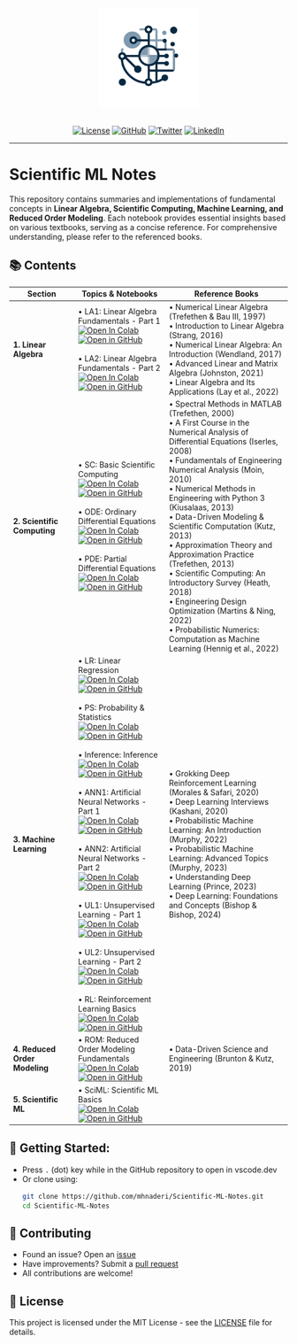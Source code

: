 <div align='center'>

<img src='photo/logo.png' width="180" height=180>
<br><br>

[![License](https://img.shields.io/badge/license-MIT-brightgreen)](https://github.com/mhnaderi/Scientific-ML-Notes/blob/main/LICENSE)
[![GitHub](https://img.shields.io/github/stars/mhnaderi/Scientific-ML-Notes?color=yellowgreen&logo=github)](https://github.com/mhnaderi/Scientific-ML-Notes)
[![Twitter](https://img.shields.io/twitter/follow/m_h_naderi?style=social)](https://x.com/m_h_naderi)
[![LinkedIn](https://img.shields.io/badge/LinkedIn-Connect-blue)](https://www.linkedin.com/in/mohammad-hossein-naderi-80775095/)

---
</div>

# Scientific ML Notes
This repository contains summaries and implementations of fundamental concepts in **Linear Algebra, Scientific Computing, Machine Learning, and Reduced Order Modeling**. Each notebook provides essential insights based on various textbooks, serving as a concise reference. For comprehensive understanding, please refer to the referenced books.

## 📚 Contents

| Section | Topics & Notebooks | Reference Books |
|---------|-------------------|-----------------|
| **1. Linear Algebra** | • LA1: Linear Algebra Fundamentals - Part 1<br>[![Open In Colab](https://colab.research.google.com/assets/colab-badge.svg)](https://colab.research.google.com/github/mhnaderi/Scientific-ML-Notes/blob/main/notebooks/LA1.ipynb) [![Open in GitHub](https://img.shields.io/static/v1?label=&message=Open%20in%20GitHub&labelColor=grey&color=blue&logo=github)](https://github.com/mhnaderi/Scientific-ML-Notes/blob/main/notebooks/LA1.ipynb)<br><br>• LA2: Linear Algebra Fundamentals - Part 2 <br>[![Open In Colab](https://colab.research.google.com/assets/colab-badge.svg)](https://colab.research.google.com/github/mhnaderi/Scientific-ML-Notes/blob/main/notebooks/LA2.ipynb) [![Open in GitHub](https://img.shields.io/static/v1?label=&message=Open%20in%20GitHub&labelColor=grey&color=blue&logo=github)](https://github.com/mhnaderi/Scientific-ML-Notes/blob/main/notebooks/LA2.ipynb)| • Numerical Linear Algebra (Trefethen & Bau III, 1997)<br>• Introduction to Linear Algebra (Strang, 2016)<br>• Numerical Linear Algebra: An Introduction (Wendland, 2017)<br>• Advanced Linear and Matrix Algebra (Johnston, 2021)<br>• Linear Algebra and Its Applications (Lay et al., 2022) |
| **2. Scientific Computing** | • SC: Basic Scientific Computing<br>[![Open In Colab](https://colab.research.google.com/assets/colab-badge.svg)](https://colab.research.google.com/github/mhnaderi/Scientific-ML-Notes/blob/main/notebooks/SC.ipynb) [![Open in GitHub](https://img.shields.io/static/v1?label=&message=Open%20in%20GitHub&labelColor=grey&color=blue&logo=github)](https://github.com/mhnaderi/Scientific-ML-Notes/blob/main/notebooks/SC.ipynb)<br><br>• ODE: Ordinary Differential Equations<br>[![Open In Colab](https://colab.research.google.com/assets/colab-badge.svg)](https://colab.research.google.com/github/mhnaderi/Scientific-ML-Notes/blob/main/notebooks/ODE.ipynb) [![Open in GitHub](https://img.shields.io/static/v1?label=&message=Open%20in%20GitHub&labelColor=grey&color=blue&logo=github)](https://github.com/mhnaderi/Scientific-ML-Notes/blob/main/notebooks/ODE.ipynb)<br><br>• PDE: Partial Differential Equations<br>[![Open In Colab](https://colab.research.google.com/assets/colab-badge.svg)](https://colab.research.google.com/github/mhnaderi/Scientific-ML-Notes/blob/main/notebooks/PDE.ipynb) [![Open in GitHub](https://img.shields.io/static/v1?label=&message=Open%20in%20GitHub&labelColor=grey&color=blue&logo=github)](https://github.com/mhnaderi/Scientific-ML-Notes/blob/main/notebooks/PDE.ipynb) | • Spectral Methods in MATLAB (Trefethen, 2000)<br>• A First Course in the Numerical Analysis of Differential Equations (Iserles, 2008)<br>• Fundamentals of Engineering Numerical Analysis (Moin, 2010)<br>• Numerical Methods in Engineering with Python 3 (Kiusalaas, 2013)<br>• Data-Driven Modeling & Scientific Computation (Kutz, 2013)<br>• Approximation Theory and Approximation Practice (Trefethen, 2013)<br>• Scientific Computing: An Introductory Survey (Heath, 2018)<br>• Engineering Design Optimization (Martins & Ning, 2022)<br>• Probabilistic Numerics: Computation as Machine Learning (Hennig et al., 2022) |
| **3. Machine Learning** | • LR: Linear Regression<br>[![Open In Colab](https://colab.research.google.com/assets/colab-badge.svg)](https://colab.research.google.com/github/mhnaderi/Scientific-ML-Notes/blob/main/notebooks/LR.ipynb) [![Open in GitHub](https://img.shields.io/static/v1?label=&message=Open%20in%20GitHub&labelColor=grey&color=blue&logo=github)](https://github.com/mhnaderi/Scientific-ML-Notes/blob/main/notebooks/LR.ipynb)<br><br>• PS: Probability & Statistics<br>[![Open In Colab](https://colab.research.google.com/assets/colab-badge.svg)](https://colab.research.google.com/github/mhnaderi/Scientific-ML-Notes/blob/main/notebooks/PS.ipynb) [![Open in GitHub](https://img.shields.io/static/v1?label=&message=Open%20in%20GitHub&labelColor=grey&color=blue&logo=github)](https://github.com/mhnaderi/Scientific-ML-Notes/blob/main/notebooks/PS.ipynb)<br><br>• Inference: Inference<br>[![Open In Colab](https://colab.research.google.com/assets/colab-badge.svg)](https://colab.research.google.com/github/mhnaderi/Scientific-ML-Notes/blob/main/notebooks/Inference.ipynb) [![Open in GitHub](https://img.shields.io/static/v1?label=&message=Open%20in%20GitHub&labelColor=grey&color=blue&logo=github)](https://github.com/mhnaderi/Scientific-ML-Notes/blob/main/notebooks/Inference.ipynb)<br><br>• ANN1: Artificial Neural Networks - Part 1 <br>[![Open In Colab](https://colab.research.google.com/assets/colab-badge.svg)](https://colab.research.google.com/github/mhnaderi/Scientific-ML-Notes/blob/main/notebooks/ANN1.ipynb) [![Open in GitHub](https://img.shields.io/static/v1?label=&message=Open%20in%20GitHub&labelColor=grey&color=blue&logo=github)](https://github.com/mhnaderi/Scientific-ML-Notes/blob/main/notebooks/ANN1.ipynb)<br><br>• ANN2: Artificial Neural Networks - Part 2<br>[![Open In Colab](https://colab.research.google.com/assets/colab-badge.svg)](https://colab.research.google.com/github/mhnaderi/Scientific-ML-Notes/blob/main/notebooks/ANN2.ipynb) [![Open in GitHub](https://img.shields.io/static/v1?label=&message=Open%20in%20GitHub&labelColor=grey&color=blue&logo=github)](https://github.com/mhnaderi/Scientific-ML-Notes/blob/main/notebooks/ANN2.ipynb)<br><br>•  UL1: Unsupervised Learning - Part 1<br>[![Open In Colab](https://colab.research.google.com/assets/colab-badge.svg)](https://colab.research.google.com/github/mhnaderi/Scientific-ML-Notes/blob/main/notebooks/UL1.ipynb) [![Open in GitHub](https://img.shields.io/static/v1?label=&message=Open%20in%20GitHub&labelColor=grey&color=blue&logo=github)](https://github.com/mhnaderi/Scientific-ML-Notes/blob/main/notebooks/UL1.ipynb)<br><br>• UL2: Unsupervised Learning - Part 2<br>[![Open In Colab](https://colab.research.google.com/assets/colab-badge.svg)](https://colab.research.google.com/github/mhnaderi/Scientific-ML-Notes/blob/main/notebooks/UL2.ipynb) [![Open in GitHub](https://img.shields.io/static/v1?label=&message=Open%20in%20GitHub&labelColor=grey&color=blue&logo=github)](https://github.com/mhnaderi/Scientific-ML-Notes/blob/main/notebooks/UL2.ipynb)<br><br>• RL: Reinforcement Learning Basics<br>[![Open In Colab](https://colab.research.google.com/assets/colab-badge.svg)](https://colab.research.google.com/github/mhnaderi/Scientific-ML-Notes/blob/main/notebooks/RL.ipynb) [![Open in GitHub](https://img.shields.io/static/v1?label=&message=Open%20in%20GitHub&labelColor=grey&color=blue&logo=github)](https://github.com/mhnaderi/Scientific-ML-Notes/blob/main/notebooks/RL.ipynb) | • Grokking Deep Reinforcement Learning (Morales & Safari, 2020)<br>• Deep Learning Interviews (Kashani, 2020)<br>• Probabilistic Machine Learning: An Introduction (Murphy, 2022)<br>• Probabilistic Machine Learning: Advanced Topics (Murphy, 2023)<br>• Understanding Deep Learning (Prince, 2023)<br>• Deep Learning: Foundations and Concepts (Bishop & Bishop, 2024) |
| **4. Reduced Order Modeling** | • ROM: Reduced Order Modeling Fundamentals <br>[![Open In Colab](https://colab.research.google.com/assets/colab-badge.svg)](https://colab.research.google.com/github/mhnaderi/Scientific-ML-Notes/blob/main/notebooks/ROM.ipynb) [![Open in GitHub](https://img.shields.io/static/v1?label=&message=Open%20in%20GitHub&labelColor=grey&color=blue&logo=github)](https://github.com/mhnaderi/Scientific-ML-Notes/blob/main/notebooks/ROM.ipynb)| • Data-Driven Science and Engineering (Brunton & Kutz, 2019) |
| **5. Scientific ML** | • SciML: Scientific ML Basics <br>[![Open In Colab](https://colab.research.google.com/assets/colab-badge.svg)](https://colab.research.google.com/github/mhnaderi/Scientific-ML-Notes/blob/main/notebooks/SciML.ipynb) [![Open in GitHub](https://img.shields.io/static/v1?label=&message=Open%20in%20GitHub&labelColor=grey&color=blue&logo=github)](https://github.com/mhnaderi/Scientific-ML-Notes/blob/main/notebooks/SciML.ipynb)| |

## 🚀 Getting Started:
   - Press `.` (dot) key while in the GitHub repository to open in vscode.dev
   - Or clone using:
     ```bash
     git clone https://github.com/mhnaderi/Scientific-ML-Notes.git
     cd Scientific-ML-Notes
     ```

## 🤝 Contributing

- Found an issue? Open an [issue](https://github.com/mhnaderi/Scientific-ML-Notes/issues)
- Have improvements? Submit a [pull request](https://github.com/mhnaderi/Scientific-ML-Notes/pulls)
- All contributions are welcome!

## 📝 License

This project is licensed under the MIT License - see the [LICENSE](LICENSE) file for details.
